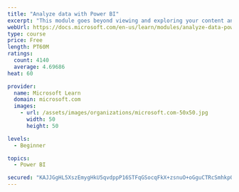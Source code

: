 ```yaml
---
title: "Analyze data with Power BI"
excerpt: "This module goes beyond viewing and exploring your content and explains how to interact with it by working with reports and dashboards to uncover and share new business insights."
webUrl: https://docs.microsoft.com/en-us/learn/modules/analyze-data-power-bi/
type: course
price: Free
length: PT60M
ratings:
  count: 4140
  average: 4.69686
heat: 60

provider:
  name: Microsoft Learn
  domain: microsoft.com
  images:
    - url: /assets/images/organizations/microsoft.com-50x50.jpg
      width: 50
      height: 50

levels:
  - Beginner

topics:
  - Power BI

secured: "KAJJGgHL5XszEmygHkU5qvdppP16STFqGSocqFkX+zsnuO+oGguCTRcSmhkpQrnkgUM6szKLmGIaMjjTaJXOis5fWP/E62AkhFwovdyAr242WcaeVGwoic0xDFFe8qrhSh5nFoJMhDuAKPPYZtOG6WOyXN/+H8JUiec030Lg8LT9/D3nysoqkh3fo2NEjY3SnByD/1e0v8XppSerxtnBgPqYZUMhYu3xxs4S4XAg0lyzl3ZbMi4D+KuBcIrvdmruvc46/tjg+G/DtdNj3ZEh3U4bIHUL1itGluYS3FeCf40O+OpeOaLk8/qe7xe38QgAfAk1ZiVzbLQcab50wsYcXy2M8XdpfHEOtp2c+3S7AM6c8N4gqgxUI3Mg5GNh+XsPKtePmRUxVqQpgrUmugA6Tw==;A18aQ8Q2IDJP+5891JYswQ=="
---
```


